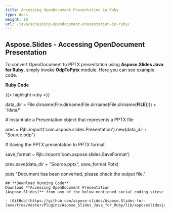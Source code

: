 ```yaml
---
title: Accessing OpenDocument Presentation in Ruby
type: docs
weight: 10
url: /java/accessing-opendocument-presentation-in-ruby/
---
```


## **Aspose.Slides - Accessing OpenDocument Presentation**
To convert OpenDocument to PPTX presentation using **Aspose.Slides Java for Ruby**, simply invoke **OdpToPptx** module. Here you can see example code.

**Ruby Code**

{{< highlight ruby >}}

 data_dir = File.dirname(File.dirname(File.dirname(File.dirname(__FILE__)))) + '/data/'



\# Instantiate a Presentation object that represents a PPTX file

pres = Rjb::import('com.aspose.slides.Presentation').new(data_dir + "Source.odp")

\# Saving the PPTX presentation to PPTX format

save_format = Rjb::import('com.aspose.slides.SaveFormat')

pres.save(data_dir + "Source.pptx", save_format.Pptx)

puts "Document has been converted, please check the output file."

```
## **Download Running Code**
Download **Accessing OpenDocument Presentation (Aspose.Slides)** from any of the below mentioned social coding sites:

- [GitHub](https://github.com/aspose-slides/Aspose.Slides-for-Java/tree/master/Plugins/Aspose_Slides_Java_for_Ruby/lib/asposeslidesjava/Presentation/odptopptx.rb)

